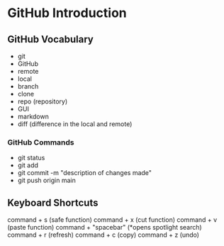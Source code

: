 # GitHub Introduction

## GitHub Vocabulary
- git
- GitHub
- remote
- local
- branch
- clone
- repo (repository)
- GUI
- markdown
- diff (difference in the local and remote)

### GitHub Commands 
- git status 
- git add <filename>
- git commit -m "description of changes made"
- git push origin main

## Keyboard Shortcuts 
command + s (safe function)
command + x (cut function)
command + v (paste function)
command + "spacebar" (*opens spotlight search)
command + r (refresh)
command + c (copy)
command + z (undo)